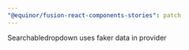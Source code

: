 ```yaml
---
"@equinor/fusion-react-components-stories": patch
---
```


Searchabledropdown uses faker data in provider
